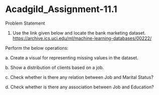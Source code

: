 # Acadgild_Assignment-11.1
Problem Statement
1. Use the link given below and locate the bank marketing dataset.
https://archive.ics.uci.edu/ml/machine-learning-databases/00222/

Perform the below operations:

a. Create a visual for representing missing values in the dataset.

b. Show a distribution of clients based on a job.

c. Check whether is there any relation between Job and Marital
Status?

d. Check whether is there any association between Job and
Education?
